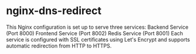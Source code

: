 # nginx-dns-redirect
This Nginx configuration is set up to serve three services:  Backend Service (Port 8000)  Frontend Service (Port 8002)  Redis Service (Port 8001)  Each service is configured with SSL certificates using Let's Encrypt and supports automatic redirection from HTTP to HTTPS.
